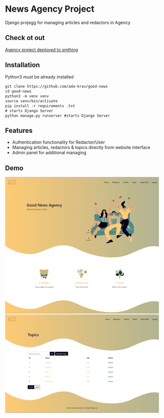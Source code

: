 # News Agency Project

Django projegg for managing articles and redactors in Agency

## Check ot out

[Agency project deployed to smthing](ADD_LNK_HERE)

## Installation

Python3 must be already installed

```shell
git clone https://github.com/ada-krav/good-news
cd good-news
python3 -m venv venv
source venv/bin/activate
pip install -r requirements .txt
# starts Django Server
python manage.py runserver #starts Django Server
```

## Features

* Authentication functionality for Redactor/User
* Managing articles, redactors & topics directly from website interface
* Admin panel for additional managing


## Demo

![demo_1.png](demo_1.png)
![demo_2.png](demo_2.png)
